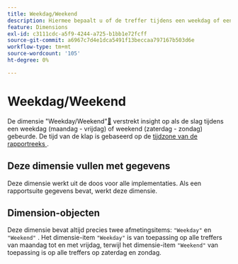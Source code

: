 ```yaml
---
title: Weekdag/Weekend
description: Hiermee bepaalt u of de treffer tijdens een weekdag of een weekend heeft plaatsgevonden.
feature: Dimensions
exl-id: c3111cdc-a5f9-4244-a725-b1bb1e72fcff
source-git-commit: a6967c7d4e1dca5491f13beccaa797167b503d6e
workflow-type: tm+mt
source-wordcount: '105'
ht-degree: 0%

---
```


# Weekdag/Weekend

De dimensie &quot;Weekday/Weekend&quot;[&#128279;](overview.md) verstrekt insight op als de slag tijdens een weekdag (maandag - vrijdag) of weekend (zaterdag - zondag) gebeurde. De tijd van de klap is gebaseerd op de [&#x200B; tijdzone van de rapportreeks &#x200B;](/help/admin/tools/manage-rs/edit-settings/general/general-acct-settings-admin.md).

## Deze dimensie vullen met gegevens

Deze dimensie werkt uit de doos voor alle implementaties. Als een rapportsuite gegevens bevat, werkt deze dimensie.

## Dimension-objecten

Deze dimensie bevat altijd precies twee afmetingsitems: `"Weekday"` en `"Weekend"` . Het dimensie-item `"Weekday"` is van toepassing op alle treffers van maandag tot en met vrijdag, terwijl het dimensie-item `"Weekend"` van toepassing is op alle treffers op zaterdag en zondag.
